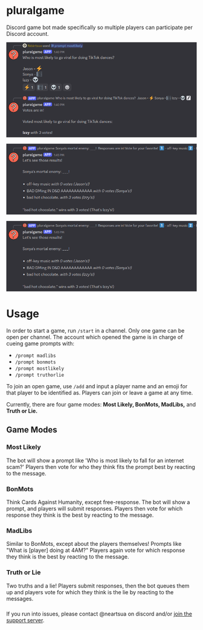 # pluralgame

Discord game bot made specifically so multiple players can participate per Discord account.

![Screenshot of the pluralgame bot showing the Most Likely mode. Text reads Who is most likely to go viral for doing TikTok dances? Jason, Sonya, Izzy, with a lightning bolt, music, and alien emoji representing the players reacted to the image. Next message reads Votes are in! Voted most likely to go viral for doing TikTok dances: Izzy with 3 votes!](./images/mostlikely.png)

![Screenshot of the pluralgame bot showing the MadLibs mode. Text reads Sonya's mortal enemy: blank! Responses are in! Vote for your favorite! 1. Off-key music, 2. Bad DMing in D&D AAAA, 3. Bad hot chocolate, with 1, 2, and 3 emojis reacted on the message.](./images/madlibs2.png)

![Screenshot of the pluralgame bot showing the MadLibs mode. Text reads Sonya's mortal enemy: blank! 1. Off-key music with 0 votes (Jason's!), 2. Bad DMing in D&D AAAA with 0 votes (Sonya's!), 3. Bad hot chocolate with 3 votes (Izzy's!). "Bad hot chocolate" wins with 3 votes. (That's Izzy's!)](./images/madlibs2.png)

# Usage

In order to start a game, run `/start` in a channel. Only one game can be open per channel.
The account which opened the game is in charge of cueing game prompts with:
- `/prompt madlibs`
- `/prompt bonmots`
- `/prompt mostlikely`
- `/prompt truthorlie`

To join an open game, use `/add` and input a player name and an emoji for that player to be identified as. Players can join or leave a game at any time.

Currently, there are four game modes: **Most Likely, BonMots, MadLibs,** and **Truth or Lie.**

## Game Modes

### Most Likely
The bot will show a prompt like 'Who is most likely to fall for an internet scam?'
Players then vote for who they think fits the prompt best by reacting to the message.

### BonMots
Think Cards Against Humanity, except free-response. The bot will show a prompt, and players will submit responses.
Players then vote for which response they think is the best by reacting to the message.

### MadLibs
Similar to BonMots, except about the players themselves! Prompts like "What is [player] doing at 4AM?"
Players again vote for which response they think is the best by reacting to the message.

### Truth or Lie
Two truths and a lie! Players submit responses, then the bot queues them up and players vote for which they think is
the lie by reacting to the messages.

###

If you run into issues, please contact @neartsua on discord and/or [join the support server](https://discord.gg/u3zB6z4bkC).